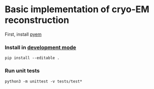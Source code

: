 # Basic implementation of cryo-EM reconstruction

First, install [pyem](https://github.com/asarnow/pyem/wiki/Install-pyem-with-Miniconda)

### Install in [development mode](https://setuptools.pypa.io/en/latest/userguide/development_mode.html)

`pip install --editable .`


### Run unit tests

`python3 -m unittest -v tests/test*`
